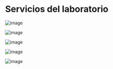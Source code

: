 Servicios del laboratorio
=========================

![image](screenshots/buzon.png)

![image](screenshots/captura3.png)

![image](screenshots/captura4.png)

![image](screenshots/buzon.png)

![image](screenshots/captura3.png)


